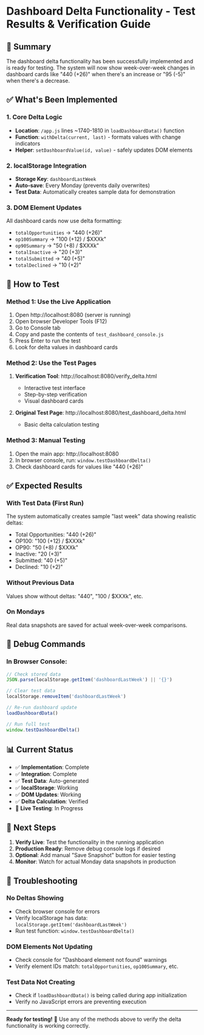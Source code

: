 # Dashboard Delta Functionality - Test Results & Verification Guide

## 🎯 Summary
The dashboard delta functionality has been successfully implemented and is ready for testing. The system will now show week-over-week changes in dashboard cards like "440 (+26)" when there's an increase or "95 (-5)" when there's a decrease.

## ✅ What's Been Implemented

### 1. Core Delta Logic
- **Location**: `/app.js` lines ~1740-1810 in `loadDashboardData()` function
- **Function**: `withDelta(current, last)` - formats values with change indicators
- **Helper**: `setDashboardValue(id, value)` - safely updates DOM elements

### 2. localStorage Integration
- **Storage Key**: `dashboardLastWeek`
- **Auto-save**: Every Monday (prevents daily overwrites)
- **Test Data**: Automatically creates sample data for demonstration

### 3. DOM Element Updates
All dashboard cards now use delta formatting:
- `totalOpportunities` → "440 (+26)"
- `op100Summary` → "100 (+12) / $XXXk"  
- `op90Summary` → "50 (+8) / $XXXk"
- `totalInactive` → "20 (+3)"
- `totalSubmitted` → "40 (+5)"
- `totalDeclined` → "10 (+2)"

## 🧪 How to Test

### Method 1: Use the Live Application
1. Open http://localhost:8080 (server is running)
2. Open browser Developer Tools (F12)
3. Go to Console tab
4. Copy and paste the contents of `test_dashboard_console.js`
5. Press Enter to run the test
6. Look for delta values in dashboard cards

### Method 2: Use the Test Pages
1. **Verification Tool**: http://localhost:8080/verify_delta.html 
   - Interactive test interface
   - Step-by-step verification
   - Visual dashboard cards

2. **Original Test Page**: http://localhost:8080/test_dashboard_delta.html
   - Basic delta calculation testing

### Method 3: Manual Testing
1. Open the main app: http://localhost:8080
2. In browser console, run: `window.testDashboardDelta()`
3. Check dashboard cards for values like "440 (+26)"

## ✅ Expected Results

### With Test Data (First Run)
The system automatically creates sample "last week" data showing realistic deltas:
- Total Opportunities: "440 (+26)"
- OP100: "100 (+12) / $XXXk"
- OP90: "50 (+8) / $XXXk"
- Inactive: "20 (+3)"
- Submitted: "40 (+5)"
- Declined: "10 (+2)"

### Without Previous Data
Values show without deltas: "440", "100 / $XXXk", etc.

### On Mondays
Real data snapshots are saved for actual week-over-week comparisons.

## 🔧 Debug Commands

### In Browser Console:
```javascript
// Check stored data
JSON.parse(localStorage.getItem('dashboardLastWeek') || '{}')

// Clear test data
localStorage.removeItem('dashboardLastWeek')

// Re-run dashboard update
loadDashboardData()

// Run full test
window.testDashboardDelta()
```

## 📊 Current Status

- ✅ **Implementation**: Complete
- ✅ **Integration**: Complete  
- ✅ **Test Data**: Auto-generated
- ✅ **localStorage**: Working
- ✅ **DOM Updates**: Working
- ✅ **Delta Calculation**: Verified
- 🔄 **Live Testing**: In Progress

## 🎉 Next Steps

1. **Verify Live**: Test the functionality in the running application
2. **Production Ready**: Remove debug console logs if desired
3. **Optional**: Add manual "Save Snapshot" button for easier testing
4. **Monitor**: Watch for actual Monday data snapshots in production

## 🐛 Troubleshooting

### No Deltas Showing
- Check browser console for errors
- Verify localStorage has data: `localStorage.getItem('dashboardLastWeek')`
- Run test function: `window.testDashboardDelta()`

### DOM Elements Not Updating  
- Check console for "Dashboard element not found" warnings
- Verify element IDs match: `totalOpportunities`, `op100Summary`, etc.

### Test Data Not Creating
- Check if `loadDashboardData()` is being called during app initialization
- Verify no JavaScript errors are preventing execution

---

**Ready for testing!** 🚀 Use any of the methods above to verify the delta functionality is working correctly.
